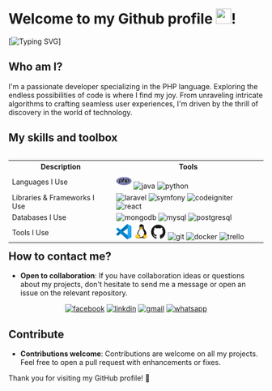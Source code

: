 # Welcome to my Github profile <img src="https://github.com/fluidicon.png" width="30" height="30" />! 

[![Typing SVG](https://readme-typing-svg.herokuapp.com?font=Cascadia+code&weight=500&size=40&pause=1000&color=3333C5&random=false&width=720&height=100&lines=Hello+World!)]
## Who am I?
<p>
I'm a passionate developer specializing in the PHP language. Exploring the endless possibilities of code is where I find my joy. From unraveling intricate algorithms to crafting seamless user experiences, I'm driven by the thrill of discovery in the world of technology.
</p>

## My skills and toolbox
<table align=left>
<tr>
<th>Description</th>
<th>Tools</th>
</tr>
<tr>
<td>Languages I Use</td>
<td>  
  <img src="https://raw.githubusercontent.com/devicons/devicon/master/icons/php/php-original.svg" alt="php" title="php" height="30" /> <img src="https://www.vectorlogo.zone/logos/java/java-horizontal.svg" alt="java" title="java" height="30" /> <img src="https://www.vectorlogo.zone/logos/python/python-horizontal.svg" alt="python" title="python" height="30" /></td>
</tr>
<tr>
<td>Libraries & Frameworks I Use</td>
<td> <img  src='https://www.vectorlogo.zone/logos/laravel/laravel-icon.svg'  alt='laravel'  height='30' title='laravel'> <img  src='https://www.vectorlogo.zone/logos/symfony/symfony-icon.svg'  alt='symfony'  height='30' title='symfony'> <img  src='https://www.svgrepo.com/download/353579/codeigniter.svg'  alt='codeigniter'  height='30' title='codeigniter'> <img  src='https://www.vectorlogo.zone/logos/reactjs/reactjs-ar21.svg'  alt='react'  height='30' title='react'>
</td>
</tr>
<tr>
<td>Databases I Use</td>
<td><img  src='https://www.vectorlogo.zone/logos/mongodb/mongodb-icon.svg'  alt='mongodb'  height='30' title='mongodb'>  <img  src='https://www.vectorlogo.zone/logos/mysql/mysql-official.svg'  alt='mysql'  height='30' title='mysql'> <img  src='https://www.vectorlogo.zone/logos/postgresql/postgresql-icon.svg'  alt='postgresql'  height='30' title='postresql'></td>
</tr>
<tr>
<td>Tools I Use</td>
<td><img  src='https://raw.githubusercontent.com/devicons/devicon/master/icons/vscode/vscode-original.svg'  alt='visualstudiocode'  height='30' title='vs code'> <img  src='https://raw.githubusercontent.com/devicons/devicon/master/icons/linux/linux-original.svg'  alt='linux'  height='30' title='linux'> <img src="https://raw.githubusercontent.com/devicons/devicon/master/icons/github/github-original.svg" alt="github" title="GitHub" height="30" /> <img  src='https://www.vectorlogo.zone/logos/git-scm/git-scm-icon.svg'  alt='git'  height='30' title='git'> <img  src='https://www.vectorlogo.zone/logos/docker/docker-ar21.svg'  alt='docker'  height='30' title='docker'> <img  src='https://www.vectorlogo.zone/logos/trello/trello-ar21.svg'  alt='trello'  height='30' title='trello'></td>
</tr>
<tr>
</tr>
</table>
<p></p>

## How to contact me?

- **Open to collaboration**: If you have collaboration ideas or questions about my projects, don't hesitate to send me a message or open an issue on the relevant repository.
<p align='center'>
<a href='https://www.facebook.com/tanjaka.nyhery'><img src='https://www.vectorlogo.zone/logos/facebook/facebook-official.svg' alt='facebook' height='30' /></a>
<a href='#'><img src='https://www.vectorlogo.zone/logos/linkedin/linkedin-icon.svg' alt='linkdin' height='30' /></a>
<a href='mailto:tanjaka.nyhery@gmail.com'><img src='https://www.vectorlogo.zone/logos/gmail/gmail-icon.svg' alt='gmail' height='30' /></a>
<a href='#'><img src='https://www.vectorlogo.zone/logos/whatsapp/whatsapp-icon.svg' alt='whatsapp' height='30' /></a>
</p>



## Contribute

- **Contributions welcome**: Contributions are welcome on all my projects. Feel free to open a pull request with enhancements or fixes.

Thank you for visiting my GitHub profile! 🚀
